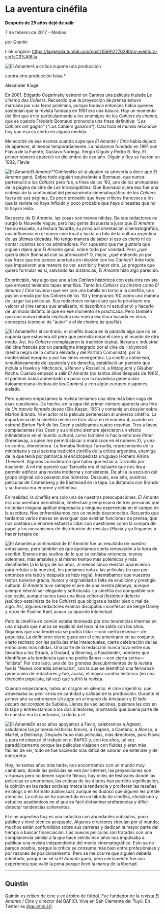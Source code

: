 # La aventura cinéfila

**Después de 25 años dejó de salir**

7 de febrero de 2017 - Medios

_por Quintín_

Link original: https://laagenda.tumblr.com/post/156912776290/la-aventura-cin%C3%A9fila

![El Amante](https://64.media.tumblr.com/be9793eb5cea5ea089ddcd9829409bc0/tumblr_inline_pjzvd5o54v1t6q87u_500.jpg)*La crítica supone una producción  

contra otra producción falsa.*  

Alexander Kluge

En 2001, Edgardo Cozarinsky estrenó en Cannes una película titulada *Le cinéma des Cahiers*. Recuerdo que la proyección de prensa estuvo marcada por una feroz polémica, porque todavía entonces había quienes sostenían que la revista fundada en 1951 era una basura. Hay un momento del film que irritó particularmente a los enemigos de los *Cahiers du cinéma*, que es cuando Frédéric Bonnaud pronuncia una frase definitiva: “*Les Cahiers ont gagné*” (“Los Cahiers ganaron”). Casi todo el mundo reconoce hoy que eso es cierto en alguna medida.

Me acordé de esa escena cuando supe que *El Amante / Cine* había dejado de aparecer, al menos temporariamente. La habíamos fundado en 1991 con Flavia de la Fuente, Gustavo Noriega, Sergio Olguín y Pedro B. Rey. El primer número apareció en diciembre de ese año. Olguín y Rey se fueron en 1992, Flavia 


![El Amante](https://64.media.tumblr.com/6c6036cf8d53e2acab7acccb4f297791/tumblr_inline_pjzvd5KiQN1t6q87u_400.jpg)*El Amante**Cahiers*No sé si alguien se atrevería a decir que *El Amante* ganó. Sobre todo alguien equivalente a Bonnaud, que nunca perteneció a los *Cahiers* pero fue, a fines de los ‘80, uno de los animadores de la página de cine de *Les Inrockuptibles*. Que Bonnaud dijera eso fue una síntesis de la continuidad del pensamiento cinematográfico de los *Cahiers* fuera de sus páginas. Es poco probable que haya críticos franceses a los que la revista no haya influido y poco probable que haya cineastas que no la hayan leído. 

Respecto de *El Amante*, las cosas son menos nítidas. De sus redactores no surgió la Nouvelle Vague, pero hay gente dispuesta a jurar que *El Amante* fue su escuela, su lectura favorita, su principal orientación cinematográfica, una influencia en el nuevo cine local y hasta un hito de la cultura argentina de las últimas décadas. No tengo manera de saber si eso es cierto ni de contar cuántos son los admiradores. Por supuesto que me gustaría que alguien dijera que *El Amante* ganó, sobre todo por vanidad. Pero ¿qué quería decir Bonnaud con su afirmación? O, mejor, ¿qué entiendo yo por esa frase que me parece acertada en relación con los *Cahiers*? Ante todo, que impusieron una manera de ver, escribir y hacer cine. La pregunta que quiero formular es si, salvando las distancias, *El Amante* hizo algo parecido. 

En principio, hay algo que une a los *Cahiers* históricos con esta otra revista que empezó teniendo tapas amarillas. Tanto los *Cahiers du cinéma* como *El Amante / Cine* tuvieron que ver con una batalla en torno a la cinefilia, una pasión creada por los *Cahiers* de los '50 y tempranos '60 como una manera de juzgar las películas. Sus redactores tenían claro que lo prioritario era valorar el cine (antes que analizarlo, ni describirlo ni estudiarlo) y hacerlo de un modo distinto al que en ese momento se practicaba. Pero también que una nueva mirada implicaba una nueva escritura basada en otros conceptos (como el de “autor” o el de *cinéma de qualité*).


![El Amante](https://64.media.tumblr.com/919a9e409bceb8bb31198285c7e0fc08/tumblr_inline_pjzvd6HufI1t6q87u_400.jpg)Por el contrario, el cinéfilo busca en la pantalla algo que no se suponía que estuviera allí pero que permitía mirar el cine y el mundo de otro modo. Así, los *Cahiers* reemplazaron la tradición teatral, literaria e industrial del cine francés por un paradigma integrado por el cine de Hollywood (bestia negra de la cultura elevada y del Partido Comunista), por la modernidad europea y por los cines emergentes. La cinefilia *cahierista*, simultáneamente de izquierda y de derecha, estableció un panteón que incluía a Hawks y Hitchcock, a Renoir y Rossellini, a Mizoguchi y Glauber Rocha. Cuando empezó a salir *El Amante* (no tantos años después de 1965), el panteón había aumentado un poco con la novedosa generación italoamericana (lectora de los *Cahiers*) y con algún europeo o japonés aislado.

Pero quienes empezamos la revista teníamos una idea más bien vaga de esas cuestiones. De hecho, en la tapa del primer número aparecía una foto de *Un tranvía llamado deseo* (Elia Kazan, 1951) y contenía un dossier sobre Marlon Brando. Ni el actor ni la película pertenecían al universo cinéfilo. La importancia de la cinefilia recién se hizo clara en el número 4, cuando se estrenó *Barton Fink* de los Coen y publicamos cuatro reseñas. Tres a favor, complacientes (los Coen y su cinismo siempre ejercieron un efecto intimidatorio en el mundo cultural, como también lo hacía entonces Peter Greenaway, a quien me permití atacar a mordiscos en el número 2), y una en contra, demoledora. La firmaba Rodrigo Tarruella, representante de la minoritaria y casi secreta tradición cinéfila de la crítica argentina, enemiga de la que tenía por patriarca al enciclopedista uruguayo Homero Alsina Thevenet. Algunos consideraron que había que echar a Tarruella por insolente. A mí me pareció que Tarruella era el baluarte que nos iba a permitir edificar una revista moderna y consistente. De ahí a la escisión del grupo original solo pasaron dos números. Después, ese año, pusimos películas de Cronenberg y de Eastwood en la tapa. La distancia con Brando y su tranvía era enorme y definitiva. 

En realidad, la cinefilia era solo una de nuestras preocupaciones. *El Amante* era una aventura periodística, intelectual y empresaria de tres personas que no tenían ninguna aptitud empresaria y ninguna experiencia en el campo de la escritura. Nos enfrentábamos con un mundo desconocido. Recuerdo que tardamos varios meses en averiguar que existían funciones de prensa, que nos costaba un enorme esfuerzo lidiar con cuestiones como la compra del papel y los mecanismos de distribución de revistas (Flavia y yo llegamos a hacer terapia de 


![El Amante](https://64.media.tumblr.com/3a64f32783f3622157cf0705ca8c963f/tumblr_inline_pjzvd8Ll0f1t6q87u_400.jpg)La continuidad de *El Amante* fue un resultado de nuestro entusiasmo, pero también de que aportamos cierta renovación a la hora de escribir. Eramos más sueltos de lo que se estilaba entonces, menos solemnes, más amables y al mismo tiempo más polémicos y más desafiantes (a lo largo de los años, al menos cinco revistas aparecieron para refutar a la nuestra), les poníamos nota a las películas (lo que por entonces era tabú y después se hizo regla). Intentábamos que nuestros textos tuvieran gracia, humor y originalidad a falta de erudición y prestigio cultural. *El Amante* tuvo siempre el aire de una revista plebeya, aunque siempre intentó ser elegante y sofisticada. La cinefilia era compatible con ese estilo, aunque nunca tuvo una línea editorial (histórico defecto jesúitico-estalinista de los *Cahiers*) que obligara a hablar bien o mal de algo. Así, algunos redactores éramos discípulos inconfesos de Serge Daney y otros de Pauline Kael, acaso su opuesto intelectual.

Pero la cinefilia en común estaba tironeada por dos tendencias internas en una disputa que nunca se explicitó del todo ni se saldó con los años. Digamos que una tendencia se podría tildar —con cierta reserva— de populista. La definieron cierto gusto por el cine americano en su conjunto, cierto rechazo por las películas más intelectuales, cierta celebración de las emociones más nítidas. Una parte de la redacción nunca tuvo entre sus favoritos a los Straub, a Godard, a Benning, a Fassbinder, nombres que identifican a la tendencia que uno podría llamar —con cierta sorna— “elitista”. Por otro lado, uno de los grandes descubrimientos de la revista fue la “Nueva comedia americana”, con la que se identificó una fervorosa generación de redactores y fue, acaso, el mayor cambio histórico (en una dirección populista, tal vez) que sufrió la revista.

Cuando empezamos, había un dragón en silencio: el cine argentino, que atravesaba su peor crisis en cantidad y calidad de la producción. Durante el primer año se estrenaron *Un lugar en el mundo* de Aristarain y *El lado oscuro del corazón* de Subiela. Llenos de vacilaciones, pusimos las dos en la tapa y entrevistamos a los dos directores, mostrando que buena parte de lo nuestro era la confusión, la duda y el


![El Amante](https://64.media.tumblr.com/35d0d6f8a330f7a603c93577a44943ec/tumblr_inline_pjzvd9aqNj1t6q87u_400.jpg)En esos años apoyamos a Favio, celebramos a Agresti, saludamos las primeras *Historias breves*, a Trapero, a Caetano, a Alonso, a Martel, a Bielinsky. Después hubo más películas, más directores, para Flavia y para mí empezó el trabajo en el BAFICI y, con los años, tal vez paradójicamente porque las películas viajaban con fluidez y eran más fáciles de ver, todo se fue haciendo más difícil de valorar, de entender y de interpretar.

Hoy, no tantos años más tarde, nos encontramos con un mundo muy cambiado, donde las películas se ven por internet, las proyecciones son virtuosas pero no tienen soporte fílmico, hay miles de festivales donde las películas se amontonan, las críticas de los diarios han perdido significación, la opinión en las redes sociales marca la tendencia y proliferan las reseñas en blogs o en formato audiovisual, aunque es dudoso que alguien les preste atención. La crítica se ha convertido en un híbrido de cinefilia, cholulismo y estudios académicos en el que es fácil dictaminar preferencias y difícil detectar tendencias coherentes.

El cine argentino hoy es una industria con abundantes subsidios, poco público y nivel técnico aceptable. Algunos directores circulan por el mundo; muchos están confundidos sobre sus carreras y dedican la mayor parte del tiempo a buscar financiación. Las nuevas películas son tratadas con una complacencia similar a la que hace veinticinco años nos impulsaba a publicar una revista independiente del medio cinematográfico. Esto ya no parece posible, porque la crítica se consume más bien entre profesionales y por razones de posicionamiento. Pero se me ocurre que alguien debería intentarlo, porque no sé si *El Amante* ganó, pero ciertamente fue una experiencia que valió la pena porque llevó la marca de la libertad.

  




---

 Quintín
--------

 Quintín es crítico de cine y ex árbitro de fútbol. Fue fundador de la revista *El Amante / Cine* y director del BAFICI. Vive en San Clemente del Tuyú. En Twitter es [@quintinLLP](https://twitter.com/quintinllp).

